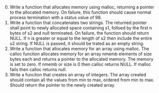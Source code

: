 0. Write a function that allocates memory using malloc, returning a pointer to the allocated memory. On failure, this function should cause normal process termination with a status value of 98.
1. Write a function that concatenates two strings. The returned pointer shall point to newly allocated space containing s1, folloed by the first n bytes of s2 and null terminated. On failure, the function should return NULL. If n is greater or equal to the length of s2 then include the entire s2 string. If NULL is passed, it should be trated as an empty string. 
2. Write a function that allocates memory for an array using malloc. The calloc function allocates memory for an array nmemb elements of size bytes each and returns a pointer to the allocated memory. The memory is set to zero. If nmemb or size is 0 then calloc returns NULL. If malloc fails then calloc returns null. 
3. Write a funciton that creates an array of integers. The array created should contain all the values from min to max, ordered from min to max. Should return the pointer to the newly created array.

